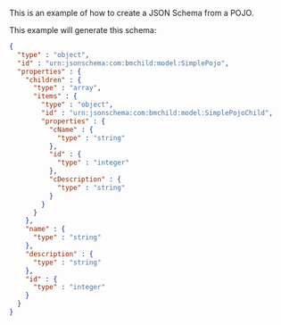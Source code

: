 This is an example of how to create a JSON Schema from a POJO.  

This example will generate this schema:
```json
{
  "type" : "object",
  "id" : "urn:jsonschema:com:bmchild:model:SimplePojo",
  "properties" : {
    "children" : {
      "type" : "array",
      "items" : {
        "type" : "object",
        "id" : "urn:jsonschema:com:bmchild:model:SimplePojoChild",
        "properties" : {
          "cName" : {
            "type" : "string"
          },
          "id" : {
            "type" : "integer"
          },
          "cDescription" : {
            "type" : "string"
          }
        }
      }
    },
    "name" : {
      "type" : "string"
    },
    "description" : {
      "type" : "string"
    },
    "id" : {
      "type" : "integer"
    }
  }
}
```